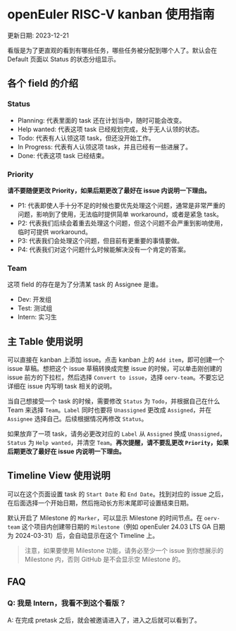 # openEuler RISC-V kanban 使用指南

更新日期: 2023-12-21

看版是为了更直观的看到有哪些任务，哪些任务被分配到哪个人了。默认会在 Default 页面以 Status 的状态分组显示。

## 各个 field 的介绍

### Status

 - Planning: 代表里面的 task 还在计划当中，随时可能会改变。
 - Help wanted: 代表这项 task 已经规划完成，处于无人认领的状态。
 - Todo: 代表有人认领这项 task，但还没开始工作。
 - In Progress: 代表有人认领这项 task，并且已经有一些进展了。
 - Done: 代表这项 task 已经结束。

### Priority

**请不要随便更改 Priority，如果后期更改了最好在 issue 内说明一下理由。**

 - P1: 代表即使人手十分不足的时候也要优先处理这个问题，通常是非常严重的问题，影响到了使用，无法临时提供简单 workaround，或者是紧急 task。
 - P2: 代表我们后续会着重去处理这个问题，但这个问题不会严重到影响使用，临时可提供 workaround。
 - P3: 代表我们会处理这个问题，但目前有更重要的事情要做。
 - P4: 代表我们对这个问题什么时候能解决没有一个肯定的答案。

### Team

这项 field 的存在是为了分清某 task 的 Assignee 是谁。

 - Dev: 开发组
 - Test: 测试组
 - Intern: 实习生

## 主 Table 使用说明

可以直接在 kanban 上添加 issue。点击 kanban 上的 `Add item`，即可创建一个 issue 草稿。想把这个 issue 草稿转换成完整 issue 的时候，可以单击刚创建的 issue 前方的下拉栏，然后选择 `Convert to issue`，选择 `oerv-team`。不要忘记详细在 issue 内写明 task 相关的说明。

当自己想接受一个 task 的时候，需要修改 `Status` 为 `Todo`，并根据自己在什么 Team 来选择 `Team`。`Label` 同时也要将 `Unassigned` 更改成 `Assigned`，并在 `Assignee` 选择自己。后续根据情况再修改 `Status`。

如果放弃了一项 task，请务必更改对应的 `Label` 从 `Assigned` 换成 `Unassigned`，`Status` 为 `Help wanted`，并清空 `Team`。**再次提醒，请不要乱更改 `Priority`，如果后期更改了最好在 issue 内说明一下理由。**

## Timeline View 使用说明

可以在这个页面设置 task 的 `Start Date` 和 `End Date`。找到对应的 issue 之后，在后面选择一个开始日期，然后拖动长方形末尾即可设置结束日期。

默认开启了 Milestone 的 `Marker`，可以显示 Milestone 的时间节点。在 `oerv-team` 这个项目内创建带日期的 `Milestone`（例如 openEuler 24.03 LTS GA 日期为 2024-03-31）后，会自动显示在这个 Timeline 上。

> 注意，如果要使用 Milestone 功能，请务必至少一个 issue 到你想展示的 Milestone 内，否则 GitHub 是不会显示空 Milestone 的。

## FAQ

### Q: 我是 Intern，我看不到这个看版？

A: 在完成 pretask 之后，就会被邀请进入了，进入之后就可以看到了。
